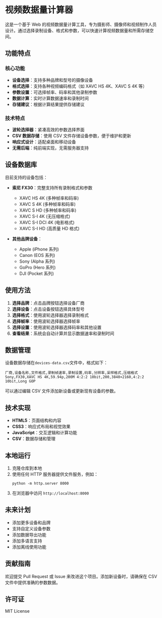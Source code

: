 # 视频数据量计算器

这是一个基于 Web 的视频数据量计算工具，专为摄影师、摄像师和视频制作人员设计。通过选择录制设备、格式和参数，可以快速计算视频数据量和所需存储空间。

## 功能特点

### 核心功能
- **设备选择**：支持多种品牌和型号的摄像设备
- **格式选择**：支持各种视频编码格式（如 XAVC HS 4K、XAVC S 4K 等）
- **参数设置**：可选择帧率、码率和其他录制参数
- **数据计算**：实时计算数据速率和录制时间
- **存储建议**：根据计算结果提供存储建议

### 技术特点
- **波轮选择器**：紧凑高效的参数选择界面
- **CSV 数据存储**：使用 CSV 文件存储设备参数，便于维护和更新
- **响应式设计**：适配桌面和移动设备
- **无需后端**：纯前端实现，无需服务器支持

## 设备数据库

目前支持的设备包括：

- **索尼 FX30**：完整支持所有录制格式和参数
  - XAVC HS 4K (多种帧率和码率)
  - XAVC S 4K (多种帧率和码率)
  - XAVC S HD (多种帧率和码率)
  - XAVC S-I 4K (无压缩格式)
  - XAVC S-I DCI 4K (电影格式)
  - XAVC S-I HD (高质量 HD 格式)

- **其他品牌设备**：
  - Apple (iPhone 系列)
  - Canon (EOS 系列)
  - Sony (Alpha 系列)
  - GoPro (Hero 系列)
  - DJI (Pocket 系列)

## 使用方法

1. **选择品牌**：点击品牌按钮选择设备厂商
2. **选择设备**：点击设备按钮选择具体型号
3. **选择格式**：使用波轮选择器选择录制格式
4. **选择帧率**：使用波轮选择器选择帧率
5. **选择设置**：使用波轮选择器选择码率和其他设置
6. **查看结果**：系统会自动计算并显示数据速率和录制时间

## 数据管理

设备数据存储在`devices-data.csv`文件中，格式如下：

```csv
厂商,设备名称,文件格式,录制帧速率,录制设置,码率,分辨率,采样格式,压缩格式
Sony,FX30,XAVC HS 4K,59.94p,200M 4:2:2 10bit,200,3840×2160,4:2:2 10bit,Long GOP
```

可以通过编辑 CSV 文件添加新设备或更新现有设备的参数。

## 技术实现

- **HTML5**：页面结构和内容
- **CSS3**：响应式布局和视觉效果
- **JavaScript**：交互逻辑和计算功能
- **CSV**：数据存储和管理

## 本地运行

1. 克隆仓库到本地
2. 使用任何 HTTP 服务器提供文件服务，例如：
   ```
   python -m http.server 8000
   ```
3. 在浏览器中访问 `http://localhost:8000`

## 未来计划

- 添加更多设备和品牌
- 支持自定义设备参数
- 添加数据导出功能
- 添加多语言支持
- 添加离线使用功能

## 贡献指南

欢迎提交 Pull Request 或 Issue 来改进这个项目。添加新设备时，请确保在 CSV 文件中提供准确的参数数据。

## 许可证

MIT License